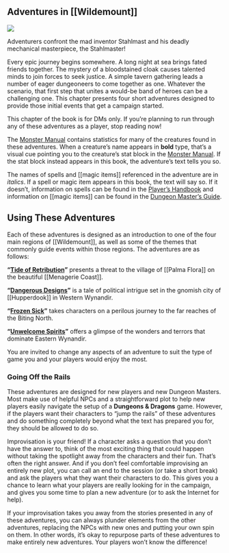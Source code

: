 ## Adventures in [[Wildemount]]

[![](https://media.dndbeyond.com/compendium-images/egtw/yDOyqyOocErRgYJK/05-01.jpg)](https://media.dndbeyond.com/compendium-images/egtw/yDOyqyOocErRgYJK/05-01.jpg)

Adventurers confront the mad inventor Stahlmast and his deadly mechanical masterpiece, the Stahlmaster!

Every epic journey begins somewhere. A long night at sea brings fated friends together. The mystery of a bloodstained cloak causes talented minds to join forces to seek justice. A simple tavern gathering leads a number of eager dungeoneers to come together as one. Whatever the scenario, that first step that unites a would-be band of heroes can be a challenging one. This chapter presents four short adventures designed to provide those initial events that get a campaign started.

This chapter of the book is for DMs only. If you’re planning to run through any of these adventures as a player, stop reading now!

The [Monster Manual](https://www.dndbeyond.com/sources/mm "Monster Manual") contains statistics for many of the creatures found in these adventures. When a creature’s name appears in **bold** type, that’s a visual cue pointing you to the creature’s stat block in the [Monster Manual](https://www.dndbeyond.com/sources/mm "Monster Manual"). If the stat block instead appears in this book, the adventure’s text tells you so.

The names of spells and [[magic items]] referenced in the adventure are in _italics_. If a spell or magic item appears in this book, the text will say so. If it doesn’t, information on spells can be found in the [Player’s Handbook](https://www.dndbeyond.com/sources/phb "Player’s Handbook") and information on [[magic items]] can be found in the [Dungeon Master’s Guide](https://www.dndbeyond.com/sources/dmg "Dungeon Master’s Guide").

## Using These Adventures

Each of these adventures is designed as an introduction to one of the four main regions of [[Wildemount]], as well as some of the themes that commonly guide events within those regions. The adventures are as follows:

**“[Tide of Retribution](https://www.dndbeyond.com/sources/egtw/adventures-in-[[wildemount]]-tide-of-retribution "Tide of Retribution")”** presents a threat to the village of [[Palma Flora]] on the beautiful [[Menagerie Coast]].

**“[Dangerous Designs](https://www.dndbeyond.com/sources/egtw/adventures-in-[[wildemount]]-dangerous-designs "Dangerous Designs")”** is a tale of political intrigue set in the gnomish city of [[Hupperdook]] in Western Wynandir.

**“[Frozen Sick](https://www.dndbeyond.com/sources/egtw/adventures-in-[[wildemount]]-frozen-sick "Frozen Sick")”** takes characters on a perilous journey to the far reaches of the Biting North.

**“[Unwelcome Spirits](https://www.dndbeyond.com/sources/egtw/adventures-in-[[wildemount]]-unwelcome-spirits "Unwelcome Spirits")”** offers a glimpse of the wonders and terrors that dominate Eastern Wynandir.

You are invited to change any aspects of an adventure to suit the type of game you and your players would enjoy the most.

### Going Off the Rails

These adventures are designed for new players and new Dungeon Masters. Most make use of helpful NPCs and a straightforward plot to help new players easily navigate the setup of a **Dungeons & Dragons** game. However, if the players want their characters to “jump the rails” of these adventures and do something completely beyond what the text has prepared you for, they should be allowed to do so.

Improvisation is your friend! If a character asks a question that you don’t have the answer to, think of the most exciting thing that could happen without taking the spotlight away from the characters and their fun. That’s often the right answer. And if you don’t feel comfortable improvising an entirely new plot, you can call an end to the session (or take a short break) and ask the players what they want their characters to do. This gives you a chance to learn what your players are really looking for in the campaign, and gives you some time to plan a new adventure (or to ask the Internet for help).

If your improvisation takes you away from the stories presented in any of these adventures, you can always plunder elements from the other adventures, replacing the NPCs with new ones and putting your own spin on them. In other words, it’s okay to repurpose parts of these adventures to make entirely new adventures. Your players won’t know the difference!